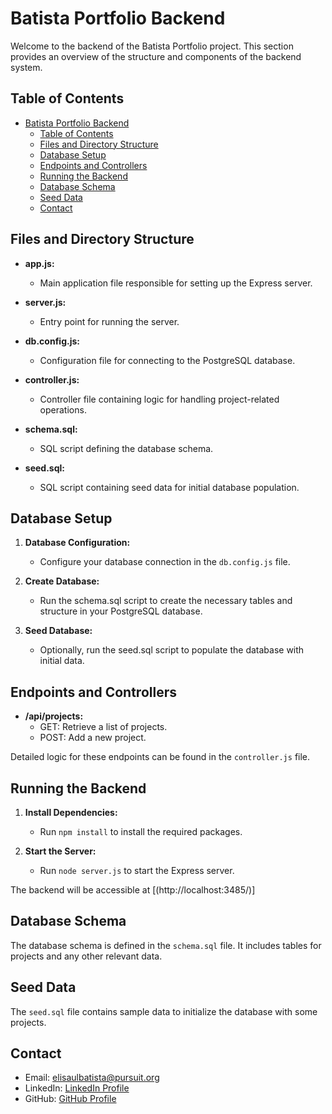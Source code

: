 # Batista Portfolio Backend

Welcome to the backend of the Batista Portfolio project. This section provides an overview of the structure and components of the backend system.

## Table of Contents

- [Batista Portfolio Backend](#batista-portfolio-backend)
  - [Table of Contents](#table-of-contents)
  - [Files and Directory Structure](#files-and-directory-structure)
  - [Database Setup](#database-setup)
  - [Endpoints and Controllers](#endpoints-and-controllers)
  - [Running the Backend](#running-the-backend)
  - [Database Schema](#database-schema)
  - [Seed Data](#seed-data)
  - [Contact](#contact)

## Files and Directory Structure

- **app.js:**
  - Main application file responsible for setting up the Express server.

- **server.js:**
  - Entry point for running the server.

- **db.config.js:**
  - Configuration file for connecting to the PostgreSQL database.

- **controller.js:**
  - Controller file containing logic for handling project-related operations.

- **schema.sql:**
  - SQL script defining the database schema.

- **seed.sql:**
  - SQL script containing seed data for initial database population.

## Database Setup

1. **Database Configuration:**
   - Configure your database connection in the `db.config.js` file.

2. **Create Database:**
   - Run the schema.sql script to create the necessary tables and structure in your PostgreSQL database.

3. **Seed Database:**
   - Optionally, run the seed.sql script to populate the database with initial data.

## Endpoints and Controllers

- **/api/projects:**
  - GET: Retrieve a list of projects.
  - POST: Add a new project.



Detailed logic for these endpoints can be found in the `controller.js` file.

## Running the Backend

1. **Install Dependencies:**
   - Run `npm install` to install the required packages.

2. **Start the Server:**
   - Run `node server.js` to start the Express server.

The backend will be accessible at [(http://localhost:3485/)]

## Database Schema

The database schema is defined in the `schema.sql` file. It includes tables for projects and any other relevant data.

## Seed Data

The `seed.sql` file contains sample data to initialize the database with some projects.


## Contact

- Email: elisaulbatista@pursuit.org
- LinkedIn: [ LinkedIn Profile](https://www.linkedin.com/in/elisaul-batista/)
- GitHub: [ GitHub Profile](https://github.com/Batista0523)
